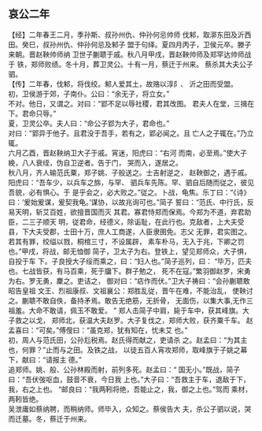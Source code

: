 ## 哀公二年

【经】二年春王二月，季孙斯、叔孙州仇、仲孙何忌帅师
伐邾，取漷东田及沂西田。癸巳，叔孙州仇、仲孙何忌及邾子
盟于句绎。夏四月丙子，卫侯元卒。滕子来朝。晋赵鞅帅师纳
卫世子蒯聩于戚。秋八月甲戌，晋赵鞅帅师及郑罕达帅师战于
铁，郑师败绩。冬十月，葬卫灵公。十有一月，蔡迁于州来。
蔡杀其大夫公子驷。  
【传】二年春，伐邾，将伐绞。邾人爱其土，故赂以淳阝、
沂之田而受盟。  
初，卫侯游于郊，子南仆。公曰：“余无子，将立女。”  
不对。他日，又谓之。对曰：“郢不足以辱社稷，君其改图。
君夫人在堂，三揖在下。君命只辱。”  
夏，卫灵公卒。夫人曰：“命公子郢为大子，君命也。”  
对曰：“郢异于他子。且君没于吾手，若有之，郢必闻之。且
亡人之子辄在。”乃立辄。  
六月乙酉，晋赵鞅纳卫大子于戚。宵迷，阳虎曰：“右河
而南，必至焉。”使大子絻，八人衰绖，伪自卫逆者。告于门，
哭而入，遂居之。  
秋八月，齐人输范氏粟，郑子姚、子般送之。士吉射逆之，
赵鞅御之，遇于戚。阳虎曰：“吾车少，以兵车之旆，与罕、
驷兵车先陈。罕、驷自后随而従之，彼见吾貌，必有惧心。于
是乎会之，必大败之。”従之。卜战，龟焦。乐丁曰：“《诗》
曰：‘爰始爰谋，爰契我龟。’谋协，以故兆询可也。”简子
誓曰：“范氏、中行氏，反易天明，斩艾百姓，欲擅晋国而灭
其君。寡君恃郑而保焉。今郑为不道，弃君助臣，二三子顺天
明，従君命，经德义，除诟耻，在此行也。克敌者，上大夫受
县，下大夫受郡，士田十万，庶人工商遂，人臣隶圉免。志父
无罪，君实图之。若其有罪，绞缢以戮，桐棺三寸，不设属辟，
素车朴马，无入于兆，下卿之罚也。”甲戌，将战，邮无恤御
简子，卫太子为右。登铁上，望见郑师众，大子惧，自投于车
下。子良授大子绥而乘之，曰：“妇人也。”简子巡列，曰：
“毕万，匹夫也。七战皆获，有马百乘，死于牖下。群子勉之，
死不在寇。”繁羽御赵罗，宋勇为右。罗无勇，麇之。吏诘之，
御对曰：“痁作而伏。”卫大子祷曰：“会孙蒯聩敢昭告皇祖
文王、烈祖康叔、文祖襄公：郑胜乱従，晋午在难，不能治乱，
使鞅讨之。蒯聩不敢自佚，备持矛焉。敢告无绝筋，无折骨，
无面伤，以集大事,无作三祖羞。大命不敢请，佩玉不敢爱。 ”
郑人击简子中肩，毙于车中，获其峰旗。大子救之以戈，
郑师北，获温大夫赵罗。大子复伐之，郑师大败，获齐粟千车。
赵孟喜曰：“可矣。”傅傁曰：“虽克郑，犹有知在，忧未艾
也。”  
初，周人与范氏田，公孙尨税焉。赵氏得而献之，吏请杀
之。赵孟曰：“为其主也，何罪？”止而与之田。及铁之战，
以徒五百人宵攻郑师，取峰旗于子姚之幕下，献曰：“请报主
德。”  
追郑师。姚、般、公孙林殿而射，前列多死。赵孟曰：“
国无小。”既战，简子曰：“吾伏弢呕血，鼓音不衰，今日我
上也。”大子曰：“吾救主于车，退敌于下，我，右之上也。
“邮良曰：“我两靷将绝，吾能止之，我，御之上也。”驾而
乘材，两靷皆绝。  
吴泄庸如蔡纳聘，而稍纳师。师毕入，众知之。蔡侯告大
夫，杀公子驷以说，哭而迁墓。冬，蔡迁于州来。  

